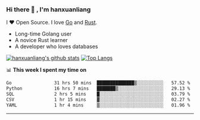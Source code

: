 ### Hi there 👋 , I'm hanxuanliang

<!--
**hanxuanliang/hanxuanliang** is a ✨ _special_ ✨ repository because its `README.md` (this file) appears on your GitHub profile.

Here are some ideas to get you started:

- 🔭 I’m currently working on ...
- 🌱 I’m currently learning ...
- 👯 I’m looking to collaborate on ...
- 🤔 I’m looking for help with ...
- 💬 Ask me about ...
- 📫 How to reach me: ...
- 😄 Pronouns: ...
- ⚡ Fun fact: ...
-->
I ❤ Open Source. I love [Go](https://golang.org) and [Rust](https://www.rust-lang.org/zh-CN/).

* Long-time Golang user
* A novice Rust learner
* A developer who loves databases

[![hanxuanliang's github stats](https://github-readme-stats.vercel.app/api/top-langs/?username=hanxuanliang&hide=html)](https://github.com/anuraghazra/github-readme-stats)
[![Top Langs](https://github-readme-stats.vercel.app/api?username=hanxuanliang&show_icons=true&count_private=true&line_height=40)](https://github.com/anuraghazra/github-readme-stats)

📊 **This week I spent my time on**
<!--START_SECTION:waka-->

```txt
Go                31 hrs 50 mins  ██████████████▒░░░░░░░░░░   57.52 %
Python            16 hrs 7 mins   ███████▒░░░░░░░░░░░░░░░░░   29.13 %
SQL               2 hrs 5 mins    █░░░░░░░░░░░░░░░░░░░░░░░░   03.79 %
CSV               1 hr 15 mins    ▓░░░░░░░░░░░░░░░░░░░░░░░░   02.27 %
YAML              1 hr 4 mins     ▒░░░░░░░░░░░░░░░░░░░░░░░░   01.96 %
```

<!--END_SECTION:waka-->

***
